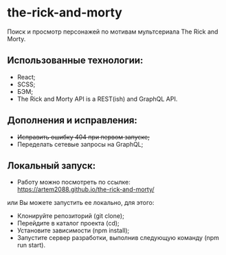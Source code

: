# the-rick-and-morty
Поиск и просмотр персонажей по мотивам мультсериала The Rick and Morty.

## Использованные технологии:

- React;
- SCSS;
- БЭМ;
- The Rick and Morty API is a REST(ish) and GraphQL API.

## Дополнения и исправления:
- ~~Исправить ошибку 404 при первом запуске;~~
- Переделать сетевые запросы на GraphQL;  

## Локальный запуск:

- Работу можно посмотреть по ссылке: https://artem2088.github.io/the-rick-and-morty/

или Вы можете запустить ее локально, для этого:

- Клонируйте репозиторий (git clone);
- Перейдите в каталог проекта (cd);
- Установите зависимости (npm install);
- Запустите сервер разработки, выполнив следующую команду (npm run start).
